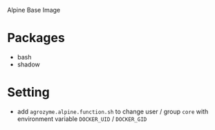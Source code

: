 Alpine Base Image

# Packages
- bash
- shadow

# Setting
- add `agrozyme.alpine.function.sh` to change user / group `core` with environment variable `DOCKER_UID` / `DOCKER_GID`
